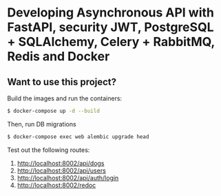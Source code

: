 # Developing Asynchronous API with FastAPI, security JWT, PostgreSQL + SQLAlchemy, Celery + RabbitMQ, Redis and Docker

## Want to use this project?

Build the images and run the containers:

```sh
$ docker-compose up -d --build
```
Then, run DB migrations

```sh
$ docker-compose exec web alembic upgrade head
```

Test out the following routes:

1. [http://localhost:8002/api/dogs](http://localhost:8002/api/dogs)
2. [http://localhost:8002/api/users](http://localhost:8002/api/users)
3. [http://localhost:8002/api/auth/login](http://localhost:8002/api/auth/login)
4. [http://localhost:8002/redoc](http://localhost:8002/redoc)

